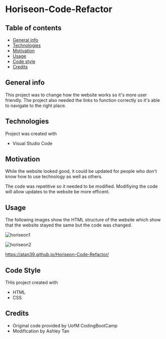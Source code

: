 # Horiseon-Code-Refactor

## Table of contents
* [General info](#general-info)
* [Technologies](#technologies)
* [Motivation](#motivation)
* [Usage](#usage)
* [Code style](#code-style)
* [Credits](#credits)

## General info
This project was to change how the website works so it's more user friendly. The project also needed the links to function correctly so it's able to navigate to the right place. 

## Technologies 
Project was created with
* Visual Studio Code

## Motivation
While the website looked good, it could be updated for people who don't know how to use technology as well as others. 

The code was repetitive so it needed to be modified. Modifiying the code will allow updates to the website be more efficent. 

## Usage

The following images show the HTML structure of the website which show that the website stayed the same but the code was changed.

![horiseon1](https://user-images.githubusercontent.com/126987766/236349134-d49f9f66-9d3d-4fe2-9707-dbc42d704e64.PNG)

![horiseon2](https://user-images.githubusercontent.com/126987766/236349311-1a8cc3f8-2da7-4ed9-949c-336890b8c36d.PNG)

https://atan39.github.io/Horiseon-Code-Refactor/



## Code Style
THis project created with
* HTML
* CSS

## Credits
* Original code provided by UofM CodingBootCamp
* Modification by Ashley Tan